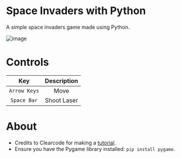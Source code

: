 # Space Invaders with Python
A simple space invaders game made using Python.

![image](https://user-images.githubusercontent.com/85440857/161965420-bf69f915-1a8d-4190-97c5-8289ff698217.png)

# Controls
| Key | Description |
| :---: | :---: |
| `Arrow Keys` | Move |
| `Space Bar` | Shoot Laser |

# About
- Credits to Clearcode for making a [tutorial](https://youtu.be/o-6pADy5Mdg).
- Ensure you have the Pygame library installed: `pip install pygame`.
